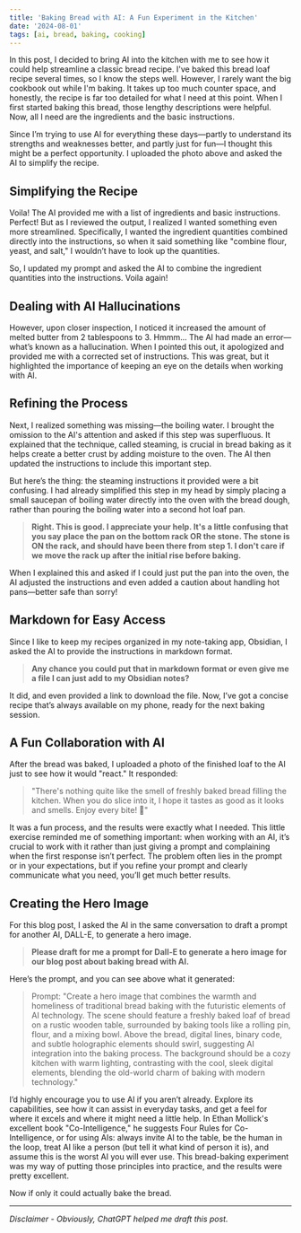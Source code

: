 ```yaml
---
title: 'Baking Bread with AI: A Fun Experiment in the Kitchen'
date: '2024-08-01'
tags: [ai, bread, baking, cooking]
---
```


<script>
    import CloudinaryImage from '$lib/components/CloudinaryImage.svelte'
</script>

<CloudinaryImage public_id="brentdanley.com/bread_ai/ai_bread_hero" alt="Baking bread with AI blog hero image" />

In this post, I decided to bring AI into the kitchen with me to see how it could help streamline a classic bread recipe. I've baked this bread loaf recipe several times, so I know the steps well. However, I rarely want the big cookbook out while I'm baking. It takes up too much counter space, and honestly, the recipe is far too detailed for what I need at this point. When I first started baking this bread, those lengthy descriptions were helpful. Now, all I need are the ingredients and the basic instructions.

<CloudinaryImage public_id="brentdanley.com/bread_ai/bread_cookbook" caption="bread with ai" alt="cookbook bread recipe" />

Since I’m trying to use AI for everything these days—partly to understand its strengths and weaknesses better, and partly just for fun—I thought this might be a perfect opportunity. I uploaded the photo above and asked the AI to simplify the recipe.

## Simplifying the Recipe

Voila! The AI provided me with a list of ingredients and basic instructions. Perfect! But as I reviewed the output, I realized I wanted something even more streamlined. Specifically, I wanted the ingredient quantities combined directly into the instructions, so when it said something like "combine flour, yeast, and salt," I wouldn’t have to look up the quantities.

So, I updated my prompt and asked the AI to combine the ingredient quantities into the instructions. Voila again!

## Dealing with AI Hallucinations

However, upon closer inspection, I noticed it increased the amount of melted butter from 2 tablespoons to 3. Hmmm... The AI had made an error—what’s known as a hallucination. When I pointed this out, it apologized and provided me with a corrected set of instructions. This was great, but it highlighted the importance of keeping an eye on the details when working with AI.

## Refining the Process

Next, I realized something was missing—the boiling water. I brought the omission to the AI's attention and asked if this step was superfluous. It explained that the technique, called steaming, is crucial in bread baking as it helps create a better crust by adding moisture to the oven. The AI then updated the instructions to include this important step.

But here’s the thing: the steaming instructions it provided were a bit confusing. I had already simplified this step in my head by simply placing a small saucepan of boiling water directly into the oven with the bread dough, rather than pouring the boiling water into a second hot loaf pan.

> **Right. This is good. I appreciate your help. It's a little confusing that you say place the pan on the bottom rack OR the stone. The stone is ON the rack, and should have been there from step 1. I don't care if we move the rack up after the initial rise before baking.**

When I explained this and asked if I could just put the pan into the oven, the AI adjusted the instructions and even added a caution about handling hot pans—better safe than sorry!

## Markdown for Easy Access

Since I like to keep my recipes organized in my note-taking app, Obsidian, I asked the AI to provide the instructions in markdown format.

> **Any chance you could put that in markdown format or even give me a file I can just add to my Obsidian notes?**

It did, and even provided a link to download the file. Now, I’ve got a concise recipe that’s always available on my phone, ready for the next baking session.

## A Fun Collaboration with AI

After the bread was baked, I uploaded a photo of the finished loaf to the AI just to see how it would "react." It responded:

> "There's nothing quite like the smell of freshly baked bread filling the kitchen. When you do slice into it, I hope it tastes as good as it looks and smells. Enjoy every bite! 🍞"

It was a fun process, and the results were exactly what I needed. This little exercise reminded me of something important: when working with an AI, it’s crucial to work with it rather than just giving a prompt and complaining when the first response isn’t perfect. The problem often lies in the prompt or in your expectations, but if you refine your prompt and clearly communicate what you need, you’ll get much better results.

## Creating the Hero Image

For this blog post, I asked the AI in the same conversation to draft a prompt for another AI, DALL-E, to generate a hero image.

> **Please draft for me a prompt for Dall-E to generate a hero image for our blog post about baking bread with AI.**

Here’s the prompt, and you can see above what it generated:

> Prompt: "Create a hero image that combines the warmth and homeliness of traditional bread baking with the futuristic elements of AI technology. The scene should feature a freshly baked loaf of bread on a rustic wooden table, surrounded by baking tools like a rolling pin, flour, and a mixing bowl. Above the bread, digital lines, binary code, and subtle holographic elements should swirl, suggesting AI integration into the baking process. The background should be a cozy kitchen with warm lighting, contrasting with the cool, sleek digital elements, blending the old-world charm of baking with modern technology."

I’d highly encourage you to use AI if you aren’t already. Explore its capabilities, see how it can assist in everyday tasks, and get a feel for where it excels and where it might need a little help. In Ethan Mollick's excellent book "Co-Intelligence," he suggests Four Rules for Co-Intelligence, or for using AIs: always invite AI to the table, be the human in the loop, treat AI like a person (but tell it what kind of person it is), and assume this is the worst AI you will ever use. This bread-baking experiment was my way of putting those principles into practice, and the results were pretty excellent.

Now if only it could actually bake the bread.

---

_Disclaimer - Obviously, ChatGPT helped me draft this post._
